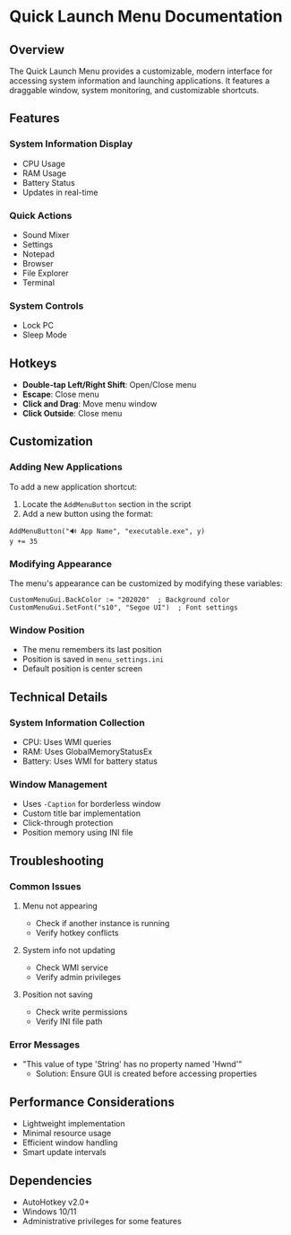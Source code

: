 # Quick Launch Menu Documentation

## Overview
The Quick Launch Menu provides a customizable, modern interface for accessing system information and launching applications. It features a draggable window, system monitoring, and customizable shortcuts.

## Features

### System Information Display
- CPU Usage
- RAM Usage
- Battery Status
- Updates in real-time

### Quick Actions
- Sound Mixer
- Settings
- Notepad
- Browser
- File Explorer
- Terminal

### System Controls
- Lock PC
- Sleep Mode

## Hotkeys

- **Double-tap Left/Right Shift**: Open/Close menu
- **Escape**: Close menu
- **Click and Drag**: Move menu window
- **Click Outside**: Close menu

## Customization

### Adding New Applications
To add a new application shortcut:

1. Locate the `AddMenuButton` section in the script
2. Add a new button using the format:
```autohotkey
AddMenuButton("🔊 App Name", "executable.exe", y)
y += 35
```

### Modifying Appearance
The menu's appearance can be customized by modifying these variables:
```autohotkey
CustomMenuGui.BackColor := "202020"  ; Background color
CustomMenuGui.SetFont("s10", "Segoe UI")  ; Font settings
```

### Window Position
- The menu remembers its last position
- Position is saved in `menu_settings.ini`
- Default position is center screen

## Technical Details

### System Information Collection
- CPU: Uses WMI queries
- RAM: Uses GlobalMemoryStatusEx
- Battery: Uses WMI for battery status

### Window Management
- Uses `-Caption` for borderless window
- Custom title bar implementation
- Click-through protection
- Position memory using INI file

## Troubleshooting

### Common Issues
1. Menu not appearing
   - Check if another instance is running
   - Verify hotkey conflicts

2. System info not updating
   - Check WMI service
   - Verify admin privileges

3. Position not saving
   - Check write permissions
   - Verify INI file path

### Error Messages
- "This value of type 'String' has no property named 'Hwnd'"
  - Solution: Ensure GUI is created before accessing properties

## Performance Considerations
- Lightweight implementation
- Minimal resource usage
- Efficient window handling
- Smart update intervals

## Dependencies
- AutoHotkey v2.0+
- Windows 10/11
- Administrative privileges for some features 